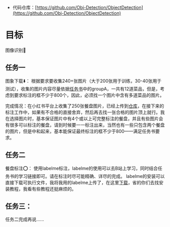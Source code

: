 - 代码仓库：[https://github.com/Obj-Detection/ObjectDetection](https://github.com/Obj-Detection/ObjectDetection)

# 目标
图像识别👀

## 任务一
图象下载⬇️：
根据要求要收集240+张图片（⼤于200张⽤于训练，30-40张用于测试），收集的图片内容尽量依据[任务书](https://github.com/Obj-Detection/ObjectDetection/blob/main/%E5%AE%9E%E4%B9%A0%E4%BB%BB%E5%8A%A1%E5%AE%89%E6%8E%92.pdf)中的groupA，一共有12道菜品，但是，考虑到要求标注的框不少于800个，因此，必须找一个图片中含有多道菜品的图片。

完成情况：在小红书平台上收集了250张餐盘图片，已经上传到[仓库](https://github.com/Obj-Detection/ObjectDetection)，在接下来的标注工作中，如果有不合格的直接舍弃，然后再去找一张合格的图片顶上就行。我在选择图片时，基本保证图片中有4个或以上可完整标注的餐盘，并且有些图片会有很多可以标注的餐盘，请到时候要一一标注出来，当然也有一些只包含两个餐盘的图片，但是中和起来，基本能保证最终标注的框不少于800——满足任务书要求。
## 任务二
餐盘标注⭕：
使用labelme标注，labelme的使用可以去B站上学习，同时结合任务书的学习链接即可。请在标注时尽可能精确、详尽的完成。
labelme的安装可以直接下载可执行文件，我将我用的labelme上传了，在这里[下载](https://pan.baidu.com/s/1SCfrFQnA1YV9J8UotHC3SA?pwd=bez0 
)，省的你们去找安装教程，我看有些教程还挺麻烦的。


## 任务三：
任务二完成再说......







